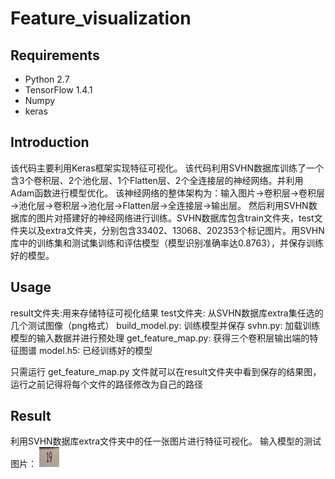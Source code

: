 # Feature_visualization

## Requirements

- Python 2.7
- TensorFlow 1.4.1
- Numpy
- keras 

## Introduction

该代码主要利用Keras框架实现特征可视化。
该代码利用SVHN数据库训练了一个含3个卷积层、2个池化层、1个Flatten层、2个全连接层的神经网络。并利用Adam函数进行模型优化。
该神经网络的整体架构为：输入图片→卷积层→卷积层→池化层→卷积层→池化层→Flatten层→全连接层→输出层。
然后利用SVHN数据库的图片对搭建好的神经网络进行训练。SVHN数据库包含train文件夹，test文件夹以及extra文件夹，分别包含33402、13068、202353个标记图片。用SVHN库中的训练集和测试集训练和评估模型（模型识别准确率达0.8763），并保存训练好的模型。

## Usage

result文件夹:用来存储特征可视化结果
test文件夹: 从SVHN数据库extra集任选的几个测试图像（png格式）
build_model.py: 训练模型并保存
svhn.py: 加载训练模型的输入数据并进行预处理
get_feature_map.py: 获得三个卷积层输出端的特征图谱
model.h5: 已经训练好的模型

只需运行 get_feature_map.py 文件就可以在result文件夹中看到保存的结果图，运行之前记得将每个文件的路径修改为自己的路径

## Result

利用SVHN数据库extra文件夹中的任一张图片进行特征可视化。
输入模型的测试图片：
![image](https://github.com/Goody7/Feature_visualization/raw/master/result/test_image.jpg)
